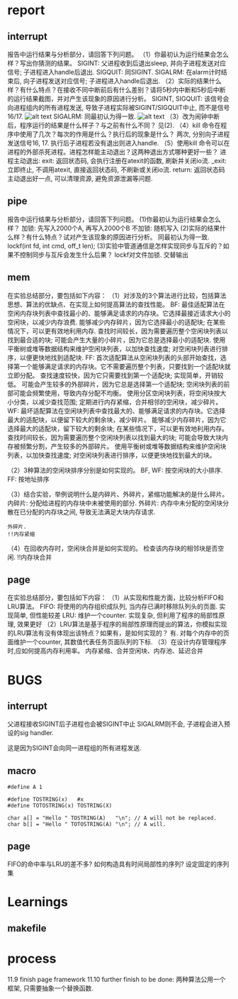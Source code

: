 # report
## interrupt
报告中运行结果与分析部分，请回答下列问题。
（1）你最初认为运行结果会怎么样？写出你猜测的结果。
    SIGINT: 父进程收到后退出sleep, 并向子进程发送对应信号; 子进程进入handle后退出.
    SIGQUIT: 同SIGINT.
    SIGALRM: 在alarm计时结束后, 向子进程发送对应信号; 子进程进入handle后退出.
（2）实际的结果什么样？有什么特点？在接收不同中断前后有什么差别？请将5秒内中断和5秒后中断的运行结果截图，并对产生该现象的原因进行分析。
    SIGINT, SIGQUIT: 该信号会向进程组内的所有进程发送, 导致子进程实际被SIGINT/SIGQUIT中止, 而不是信号16/17.
    ![alt text](image/sigquit.png)
    SIGALRM: 同最初认为得一致.
    ![alt text](image/sigalrm.png)
（3）改为闹钟中断后，程序运行的结果是什么样子？与之前有什么不同？
    见(2).
（4）kill 命令在程序中使用了几次？每次的作用是什么？执行后的现象是什么？
    两次, 分别向子进程发送信号16, 17. 执行后子进程若没有退出则进入handle.
（5）使用kill 命令可以在进程的外部杀死进程。进程怎样能主动退出？这两种退出方式哪种更好一些？
    进程主动退出:
        exit: 返回状态码, 会执行注册在atexit的函数, 刷新并关闭io流.
        \_exit: 立即终止, 不调用atexit, 直接返回状态码, 不刷新或关闭io流.
        return: 返回状态码
    主动退出好一点, 可以清理资源, 避免资源泄漏等问题. 

## pipe
报告中运行结果与分析部分，请回答下列问题。
(1)你最初认为运行结果会怎么样？
    加锁: 先写入2000个A, 再写入2000个B
    不加锁: 随机写入
(2)实际的结果什么样？有什么特点？试对产生该现象的原因进行分析。
    同最初认为得一致.
    lockf(int fd, int cmd, off_t len);
(3)实验中管道通信是怎样实现同步与互斥的？如果不控制同步与互斥会发生什么后果？
    lockf对文件加锁. 交替输出

## mem
在实验总结部分，要包括如下内容：
（1）对涉及的3个算法进行比较，包括算法思想、算法的优缺点、在实现上如何提高算法的查找性能。
    BF:
        最佳适配算法在空闲内存块列表中查找最小的、能够满足请求的内存块。它选择最接近请求大小的空闲块，以减少内存浪费.
        能够减少内存碎片，因为它选择最小的适配块; 在某些情况下，可以更有效地利用内存.
        查找时间较长，因为需要遍历整个空闲块列表以找到最合适的块; 可能会产生大量的小碎片，因为它总是选择最小的适配块.
        使用平衡树或堆等数据结构来维护空闲块列表，以加快查找速度; 对空闲块列表进行排序，以便更快地找到适配块.
    FF:
        首次适配算法从空闲块列表的头部开始查找，选择第一个能够满足请求的内存块。它不需要遍历整个列表，只要找到一个适配块就立即分配。
        查找速度较快，因为它只需要找到第一个适配块; 实现简单，开销较低。
        可能会产生较多的外部碎片，因为它总是选择第一个适配块; 空闲块列表的前部可能会频繁使用，导致内存分配不均衡。
        使用分区空闲块列表，将空闲块按大小分类，以减少查找范围; 定期进行内存紧缩，合并相邻的空闲块，减少碎片。
    WF:
        最坏适配算法在空闲块列表中查找最大的、能够满足请求的内存块。它选择最大的适配块，以便留下较大的剩余块，减少碎片。
        能够减少内存碎片，因为它选择最大的适配块，留下较大的剩余块; 在某些情况下，可以更有效地利用内存。
        查找时间较长，因为需要遍历整个空闲块列表以找到最大的块; 可能会导致大块内存被频繁分割，产生较多的外部碎片。
        使用平衡树或堆等数据结构来维护空闲块列表，以加快查找速度; 对空闲块列表进行排序，以便更快地找到最大的块。

（2）3种算法的空闲块排序分别是如何实现的。
    BF, WF: 按空闲块的大小排序.
    FF: 按地址排序

（3）结合实验，举例说明什么是内碎片、外碎片，紧缩功能解决的是什么碎片。
    内碎片: 分配给进程的内存块中未被使用的部分.
    外碎片: 内存中未分配的空闲块分散在已分配的内存块之间, 导致无法满足大块内存请求.

    外碎片.
    !!内存紧缩
（4）在回收内存时，空闲块合并是如何实现的。
    检查该内存块的相邻块是否空闲.
    !!内存块合并

## page
在实验总结部分，要包括如下内容：
（1）从实现和性能方面，比较分析FIFO和LRU算法。
    FIFO: 将使用的内存组织成队列, 当内存已满时移除队列头的页面. 实现简单, 但性能较差
    LRU: 维护一个counter. 实现复杂, 但利用了程序的局部性原理, 效果更好
（2）LRU算法是基于程序的局部性原理而提出的算法，你模拟实现的LRU算法有没有体现出该特点？如果有，是如何实现的？
    有. 对每个内存中的页面维护一个counter, 其数值代表任务页面队列的下标.
（3）在设计内存管理程序时,应如何提高内存利用率。
    内存紧缩、合并空闲块、内存池、延迟合并

# BUGS

## interrupt
父进程接收SIGINT后子进程也会被SIGINT中止
SIGALRM则不会, 子进程会进入预设的sig handler.

这是因为SIGINT会向同一进程组的所有进程发送.

## macro
```
#define A 1

#define TOSTRING(x)   #x
#define TOTOSTRING(x) TOSTRING(X)

char a[] = "Hello " TOSTRING(A)   "\n"; // A will not be replaced.
char b[] = "Hello " TOTOSTRING(A) "\n"; // A will.
```

## page
FIFO的命中率与LRU的差不多?
如何构造具有时间局部性的序列? 设定固定的序列集

# Learnings
## makefile

# process
11.9 finish page framework
11.10 further finish
to be done: 两种算法公用一个框架, 只需要抽象一个替换函数.